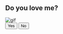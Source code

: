 <!DOCTYPE html>
<html lang="en">
<head>
    <meta charset="UTF-8">
    <meta name="viewport" content="width=device-width, initial-scale=1.0">
    <title>RIZZLER hamza</title>
    <link rel="stylesheet" href="style.css"/>
</head>
<body>
    <div class="wrapper">
        <h2 class="question">Do you love me?</h2>
        <img class="gif" alt="gif" src="https://i.giphy.com/media/v1.Y2lkPTc5MGI3NjExbjJvdWZzYXc1NGJ6aGp1cDE3b2dyNnVzOGN1andkMjVrMmRzeGwwZSZlcD12MV9pbnRlcm5hbF9naWZfYnlfaWQmY3Q9Zw/3OhXBaoR1tVPW/giphy.gif" />
        <div class="btn-group">
            <button class="yes-btn">Yes</button>
            <button class="no-btn">No</button>
        </div>
    </div>
    <script src="script.js"></script>
</body>
</html>
